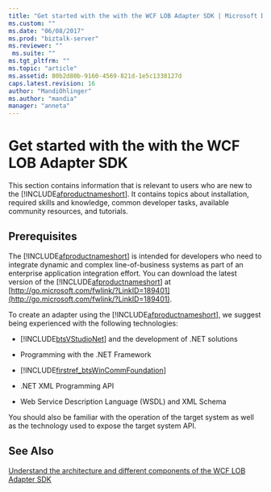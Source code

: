 ```yaml
---
title: "Get started with the with the WCF LOB Adapter SDK | Microsoft Docs"
ms.custom: ""
ms.date: "06/08/2017"
ms.prod: "biztalk-server"
ms.reviewer: ""
 ms.suite: ""
ms.tgt_pltfrm: ""
ms.topic: "article"
ms.assetid: 80b2d80b-9160-4569-821d-1e5c1338127d
caps.latest.revision: 16
author: "MandiOhlinger"
ms.author: "mandia"
manager: "anneta"
---
```

# Get started with the with the WCF LOB Adapter SDK
This section contains information that is relevant to users who are new to the [!INCLUDE[afproductnameshort](../../includes/afproductnameshort-md.md)]. It contains topics about installation, required skills and knowledge, common developer tasks, available community resources, and tutorials.  

## Prerequisites

The [!INCLUDE[afproductnameshort](../../includes/afproductnameshort-md.md)] is intended for developers who need to integrate dynamic and complex line-of-business systems as part of an enterprise application integration effort. You can download the latest version of the [!INCLUDE[afproductnameshort](../../includes/afproductnameshort-md.md)] at [http://go.microsoft.com/fwlink/?LinkID=189401](http://go.microsoft.com/fwlink/?LinkID=189401).  
  
 To create an adapter using the [!INCLUDE[afproductnameshort](../../includes/afproductnameshort-md.md)], we suggest being experienced with the following technologies:  
  
-   [!INCLUDE[btsVStudioNet](../../includes/btsvstudionet-md.md)] and the development of .NET solutions  
  
-   Programming with the .NET Framework  
  
-   [!INCLUDE[firstref_btsWinCommFoundation](../../includes/firstref-btswincommfoundation-md.md)]  
  
-   .NET XML Programming API  
  
-   Web Service Description Language (WSDL) and XML Schema  
  
 You should also be familiar with the operation of the target system as well as the technology used to expose the target system API.    

  
## See Also  
[Understand the architecture and different components of the WCF LOB Adapter SDK](understand-the-architecture-and-different-components-of-the-wcf-lob-adapter-sdk.md)